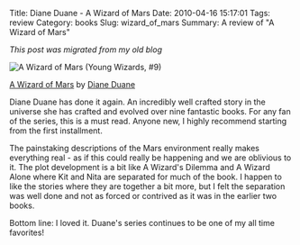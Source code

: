 Title: Diane Duane - A Wizard of Mars
Date: 2010-04-16 15:17:01
Tags: review
Category: books
Slug: wizard_of_mars
Summary: A review of "A Wizard of Mars"

_This post was migrated from my old blog_

<img alt="A Wizard of Mars (Young Wizards, #9)" border="0" src="https://d.gr-assets.com/books/1272379484l/1583121.jpg" /></a>

[A Wizard of Mars](http://www.goodreads.com/book/show/1583121.A_Wizard_of_Mars) by [Diane Duane](http://www.goodreads.com/author/show/11761.Diane_Duane)

Diane Duane has done it again.  An incredibly well crafted story in the universe she has crafted and evolved over nine fantastic books.  For any fan of the series, this is a must read. Anyone new, I highly recommend starting from the first installment.

The painstaking descriptions of the Mars environment really makes everything real - as if this could really be happening and we are oblivious to it. The plot development is a bit like A Wizard's Dilemma and A Wizard Alone where Kit and Nita are separated for much of the book.  I happen to like the stories where they are together a bit more, but I felt the separation was well done and not as forced or contrived as it was in the earlier two books.

Bottom line: I loved it. Duane's series continues to be one of my all time favorites!
